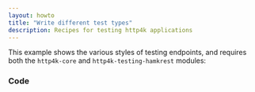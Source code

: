 ```yaml
---
layout: howto
title: "Write different test types"
description: Recipes for testing http4k applications
---
```

This example shows the various styles of testing endpoints, and requires both the `http4k-core` and `http4k-testing-hamkrest` modules:

### Code [<img class="octocat"/>](https://github.com/http4k/http4k/blob/master/src/docs/guide/howto/write_different_test_types/example.kt)

<script src="https://gist-it.appspot.com/https://github.com/http4k/http4k/blob/master/src/docs/guide/howto/write_different_test_types/example.kt"></script>
